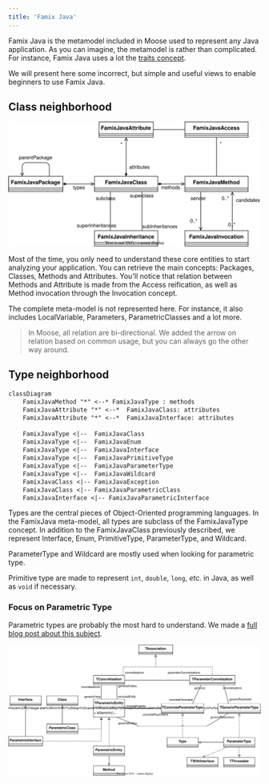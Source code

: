 ```yaml
---
title: 'Famix Java'
---
```


Famix Java is the metamodel included in Moose used to represent any Java application.
As you can imagine, the metamodel is rather than complicated.
For instance, Famix Java uses a lot the [traits concept](/Developers/predefinedEntities).

We will present here some incorrect, but simple and useful views to enable beginners to use Famix Java.

## Class neighborhood

![Parametric schema](./img/class-neighborhood.drawio.svg)

Most of the time, you only need to understand these core entities to start analyzing your application.
You can retrieve the main concepts: Packages, Classes, Methods and Attributes.
You'll notice that relation between Methods and Attribute is made from the Access reification, as well as Method invocation through the Invocation concept.

The complete meta-model is not represented here.
For instance, it also includes LocalVariable, Parameters, ParametricClasses and a lot more.

> In Moose, all relation are bi-directional.
> We added the arrow on relation based on common usage, but you can always go the other way around.

## Type neighborhood

```mermaid
classDiagram
    FamixJavaMethod "*" <--* FamixJavaType : methods
    FamixJavaAttribute "*" <--*  FamixJavaClass: attributes
    FamixJavaAttribute "*" <--*  FamixJavaInterface: attributes

    FamixJavaType <|--  FamixJavaClass
    FamixJavaType <|--  FamixJavaEnum
    FamixJavaType <|--  FamixJavaInterface
    FamixJavaType <|--  FamixJavaPrimitiveType
    FamixJavaType <|--  FamixJavaParameterType
    FamixJavaType <|--  FamixJavaWildcard
    FamixJavaClass <|-- FamixJavaException
    FamixJavaClass <|-- FamixJavaParametricClass
    FamixJavaInterface <|-- FamixJavaParametricInterface
```

Types are the central pieces of Object-Oriented programming languages.
In the FamixJava meta-model, all types are subclass of the FamixJavaType concept.
In addition to the FamixJavaClass previously described, we represent Interface, Enum, PrimitiveType, ParameterType, and Wildcard.

ParameterType and Wildcard are mostly used when looking for parametric type.

Primitive type are made to represent `int`, `double`, `long`, *etc.* in Java, as well as `void` if necessary.

### Focus on Parametric Type

Parametric types are probably the most hard to understand.
We made a [full blog post about this subject](/blog/2023-07-13-parametric).

![Parametric schema](./img/parametrics.drawio.svg)
